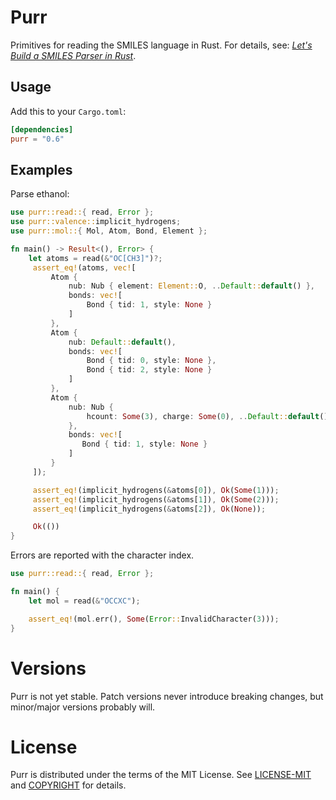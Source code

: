 # Purr

Primitives for reading the SMILES language in Rust. For details, see: *[Let's Build a SMILES Parser in Rust](https://depth-first.com/articles/2020/05/25/lets-build-a-smiles-parser-in-rust/)*.

## Usage

Add this to your `Cargo.toml`:

```toml
[dependencies]
purr = "0.6"
```

## Examples

Parse ethanol:

```rust
use purr::read::{ read, Error };
use purr::valence::implicit_hydrogens;
use purr::mol::{ Mol, Atom, Bond, Element };

fn main() -> Result<(), Error> {
    let atoms = read(&"OC[CH3]")?;
     assert_eq!(atoms, vec![
         Atom {
             nub: Nub { element: Element::O, ..Default::default() },
             bonds: vec![
                 Bond { tid: 1, style: None }
             ]
         },
         Atom {
             nub: Default::default(),
             bonds: vec![
                 Bond { tid: 0, style: None },
                 Bond { tid: 2, style: None }
             ]
         },
         Atom {
             nub: Nub {
                 hcount: Some(3), charge: Some(0), ..Default::default()
             },
             bonds: vec![
                Bond { tid: 1, style: None }
             ]
         }
     ]);

     assert_eq!(implicit_hydrogens(&atoms[0]), Ok(Some(1)));
     assert_eq!(implicit_hydrogens(&atoms[1]), Ok(Some(2)));
     assert_eq!(implicit_hydrogens(&atoms[2]), Ok(None));

     Ok(())
}
```

Errors are reported with the character index.

```rust
use purr::read::{ read, Error };

fn main() {
    let mol = read(&"OCCXC");

    assert_eq!(mol.err(), Some(Error::InvalidCharacter(3)));
}
```

# Versions

Purr is not yet stable. Patch versions never introduce breaking changes, but minor/major versions probably will.

# License

Purr is distributed under the terms of the MIT License. See
[LICENSE-MIT](LICENSE-MIT) and [COPYRIGHT](COPYRIGHT) for details.